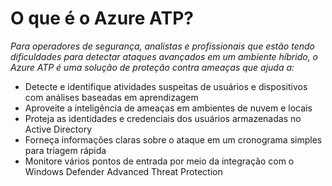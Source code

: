 # O que é o Azure ATP?
*Para operadores de segurança, analistas e profissionais que estão tendo dificuldades para detectar ataques avançados em um ambiente híbrido, o Azure ATP é uma solução de proteção contra ameaças que ajuda a:*

- Detecte e identifique atividades suspeitas de usuários e dispositivos com análises baseadas em aprendizagem
- Aproveite a inteligência de ameaças em ambientes de nuvem e locais
- Proteja as identidades e credenciais dos usuários armazenadas no Active Directory
- Forneça informações claras sobre o ataque em um cronograma simples para triagem rápida
- Monitore vários pontos de entrada por meio da integração com o Windows Defender Advanced Threat Protection
